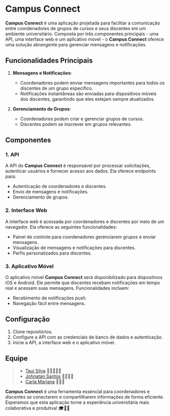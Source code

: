 # Campus Connect

**Campus Connect** é uma aplicação projetada para facilitar a comunicação entre coordenadores de grupos de cursos e seus discentes em um ambiente universitário. Composta por três componentes principais - uma API, uma interface web e um aplicativo móvel - o **Campus Connect** oferece uma solução abrangente para gerenciar mensagens e notificações.

## Funcionalidades Principais

1. **Mensagens e Notificações**:
   - Coordenadores podem enviar mensagens importantes para todos os discentes de um grupo específico.
   - Notificações instantâneas são enviadas para dispositivos móveis dos discentes, garantindo que eles estejam sempre atualizados.

2. **Gerenciamento de Grupos**:
   - Coordenadores podem criar e gerenciar grupos de cursos.
   - Discentes podem se inscrever em grupos relevantes.

## Componentes

### 1. API
A API do **Campus Connect** é responsável por processar solicitações, autenticar usuários e fornecer acesso aos dados. Ela oferece endpoints para:
   - Autenticação de coordenadores e discentes.
   - Envio de mensagens e notificações.
   - Gerenciamento de grupos.

### 2. Interface Web
A interface web é acessada por coordenadores e discentes por meio de um navegador. Ela oferece as seguintes funcionalidades:
   - Painel de controle para coordenadores gerenciarem grupos e enviar mensagens.
   - Visualização de mensagens e notificações para discentes.
   - Perfis personalizados para discentes.

### 3. Aplicativo Móvel
O aplicativo móvel **Campus Connect** será disponibilizado para dispositivos iOS e Android. Ele permite que discentes recebam notificações em tempo real e acessem suas mensagens. Funcionalidades incluem:
   - Recebimento de notificações push.
   - Navegação fácil entre mensagens.

## Configuração

1. Clone repositórios.
2. Configure a API com as credenciais de banco de dados e autenticação.
3. Inicie a API, a interface web e o aplicativo móvel.

## Equipe

> - [Taui Silva](https://github.com/tauisilva) 🐲🦄🦕🦖🐳
> - [Johnatan Santos](https://github.com/Johnatan-Caetano) 👻🦁🦐🦜
> - [Carla Mariana](https://github.com/TekhneDev) 🦝🦙🐍

**Campus Connect** é uma ferramenta essencial para coordenadores e discentes se conectarem e compartilharem informações de forma eficiente. Esperamos que esta aplicação torne a experiência universitária mais colaborativa e produtiva! 🎓📱🌟
